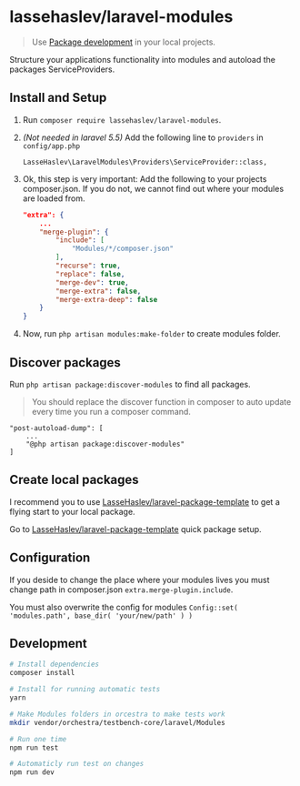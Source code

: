 # lassehaslev/laravel-modules
> Use [Package development]( https://laravel.com/docs/5.3/packages ) in your local projects.

Structure your applications functionality into modules and autoload the packages ServiceProviders.

## Install and Setup
1. Run ```composer require lassehaslev/laravel-modules```.
2. *(Not needed in laravel 5.5)* Add the following line to ```providers``` in ```config/app.php``` 
    ```
    LasseHaslev\LaravelModules\Providers\ServiceProvider::class,
    ```
3. Ok, this step is very important: Add the following to your projects composer.json.
    If you do not, we cannot find out where your modules are loaded from. 

    ```json
    "extra": {
        ...
        "merge-plugin": {
            "include": [
                "Modules/*/composer.json"
            ],
            "recurse": true,
            "replace": false,
            "merge-dev": true,
            "merge-extra": false,
            "merge-extra-deep": false
        }
    }
    ```
4. Now, run ```php artisan modules:make-folder``` to create modules folder.

## Discover packages

Run `php artisan package:discover-modules` to find all packages.

> You should replace the discover function in composer to auto update every time you run a composer command.

```
"post-autoload-dump": [
    ...
    "@php artisan package:discover-modules"
]
```

## Create local packages
I recommend you to use [LasseHaslev/laravel-package-template](https://github.com/LasseHaslev/laravel-package-template) to get a flying start to your local package.

Go to [LasseHaslev/laravel-package-template](https://github.com/LasseHaslev/laravel-package-template) quick package setup.

## Configuration
If you deside to change the place where your modules lives you must change path in composer.json ```extra.merge-plugin.include```.

You must also overwrite the config for modules 
```Config::set( 'modules.path', base_dir( 'your/new/path' ) )```

## Development
``` bash
# Install dependencies
composer install

# Install for running automatic tests
yarn

# Make Modules folders in orcestra to make tests work
mkdir vendor/orchestra/testbench-core/laravel/Modules

# Run one time
npm run test

# Automaticly run test on changes
npm run dev
```
